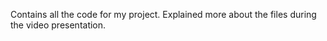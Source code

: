 Contains all the code for my project. Explained more about the files during the video presentation.
